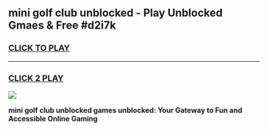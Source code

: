 
## mini golf club unblocked - Play Unblocked Gmaes & Free #d2i7k
<h3>
<a href="https://news.freeplayer.one?title=mini_golf_club_unblocked&ref=24F">CLICK TO PLAY</a></h3>
<hr>

<h3>
<a href="https://news.freeplayer.one?title=mini_golf_club_unblocked&ref=24F">CLICK 2 PLAY</a>
  
</h3>

<a href="https://news.freeplayer.one?title=mini_golf_club_unblocked&ref=24F/"><img src="https://clearcache.store/games.png"></a>


**mini golf club unblocked games unblocked: Your Gateway to Fun and Accessible Online Gaming**
